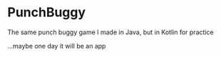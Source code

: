 # PunchBuggy

The same punch buggy game I made in Java, but in Kotlin for practice  
  
...maybe one day it will be an app
